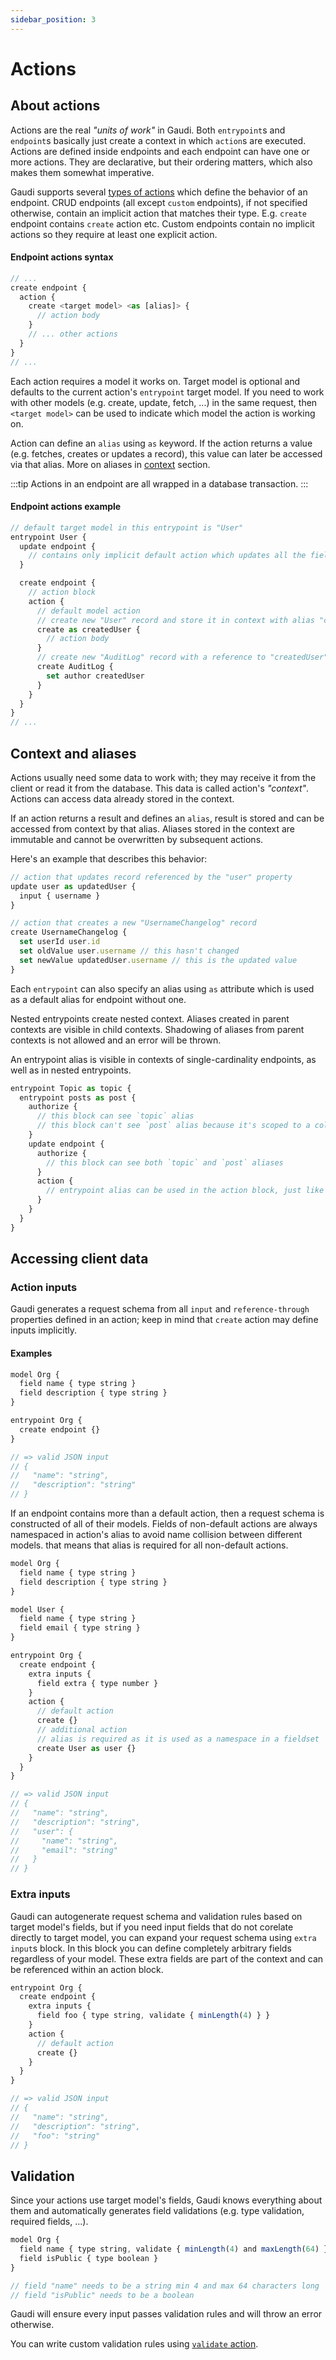 ```yaml
---
sidebar_position: 3
---
```


# Actions

## About actions

Actions are the real _"units of work"_ in Gaudi. Both `entrypoint`s and `endpoint`s basically just create a context in which `action`s are executed. Actions are defined inside endpoints and each endpoint can have one or more actions. They are declarative, but their ordering matters, which also makes them somewhat imperative.

Gaudi supports several [types of actions](../reference/actions) which define the behavior of an endpoint. CRUD endpoints (all except `custom` endpoints), if not specified otherwise, contain an implicit action that matches their type. E.g. `create` endpoint contains `create` action etc. Custom endpoints contain no implicit actions so they require at least one explicit action.

#### Endpoint actions syntax

```js
// ...
create endpoint {
  action {
    create <target model> <as [alias]> {
      // action body
    }
    // ... other actions
  }
}
// ...
```

Each action requires a model it works on. Target model is optional and defaults to the current action's `entrypoint` target model. If you need to work with other models (e.g. create, update, fetch, ...) in the same request, then `<target model>` can be used to indicate which model the action is working on.

Action can define an `alias` using `as` keyword. If the action returns a value (e.g. fetches, creates or updates a record), this value can later be accessed via that alias. More on aliases in [context](#context-and-aliases) section.

:::tip
Actions in an endpoint are all wrapped in a database transaction.
:::

#### Endpoint actions example

```js
// default target model in this entrypoint is "User"
entrypoint User {
  update endpoint {
    // contains only implicit default action which updates all the fields on default "User" model
  }

  create endpoint {
    // action block
    action {
      // default model action
      // create new "User" record and store it in context with alias "createUser"
      create as createdUser {
        // action body
      }
      // create new "AuditLog" record with a reference to "createdUser" record
      create AuditLog {
        set author createdUser
      }
    }
  }
}
// ...
```

## Context and aliases

Actions usually need some data to work with; they may receive it from the client or read it from the database. This data is called action's _"context"_. Actions can access data already stored in the context.

If an action returns a result and defines an `alias`, result is stored and can be accessed from context by that alias. Aliases stored in the context are immutable and cannot be overwritten by subsequent actions.

Here's an example that describes this behavior:

```js
// action that updates record referenced by the "user" property
update user as updatedUser {
  input { username }
}

// action that creates a new "UsernameChangelog" record
create UsernameChangelog {
  set userId user.id
  set oldValue user.username // this hasn't changed
  set newValue updatedUser.username // this is the updated value
}
```

Each `entrypoint` can also specify an alias using `as` attribute which is used as a default alias for endpoint without one.

Nested entrypoints create nested context. Aliases created in parent contexts are visible in child contexts. Shadowing of aliases from parent contexts is not allowed and an error will be thrown.

An entrypoint alias is visible in contexts of single-cardinality endpoints, as well as in nested entrypoints.

```javascript
entrypoint Topic as topic {
  entrypoint posts as post {
    authorize {
      // this block can see `topic` alias
      // this block can't see `post` alias because it's scoped to a collection of posts
    }
    update endpoint {
      authorize {
        // this block can see both `topic` and `post` aliases
      }
      action {
        // entrypoint alias can be used in the action block, just like any other context alias
      }
    }
  }
}
```

## Accessing client data

### Action inputs

Gaudi generates a request schema from all `input` and `reference-through` properties defined in an action; keep in mind that `create` action may define inputs implicitly.

#### Examples

```js
model Org {
  field name { type string }
  field description { type string }
}

entrypoint Org {
  create endpoint {}
}

// => valid JSON input
// {
//   "name": "string",
//   "description": "string"
// }
```

If an endpoint contains more than a default action, then a request schema is constructed of all of their models. Fields of non-default actions are always namespaced in action's alias to avoid name collision between different models. that means that alias is required for all non-default actions.

```js
model Org {
  field name { type string }
  field description { type string }
}

model User {
  field name { type string }
  field email { type string }
}

entrypoint Org {
  create endpoint {
    extra inputs {
      field extra { type number }
    }
    action {
      // default action
      create {}
      // additional action
      // alias is required as it is used as a namespace in a fieldset
      create User as user {}
    }
  }
}

// => valid JSON input
// {
//   "name": "string",
//   "description": "string",
//   "user": {
//     "name": "string",
//     "email": "string"
//   }
// }
```

### Extra inputs

Gaudi can autogenerate request schema and validation rules based on target model's fields, but if you need input fields that do not corelate directly to target model, you can expand your request schema using `extra input`s block. In this block you can define completely arbitrary fields regardless of your model. These extra fields are part of the context and can be referenced within an action block.

```js
entrypoint Org {
  create endpoint {
    extra inputs {
      field foo { type string, validate { minLength(4) } }
    }
    action {
      // default action
      create {}
    }
  }
}

// => valid JSON input
// {
//   "name": "string",
//   "description": "string",
//   "foo": "string"
// }
```

## Validation

Since your actions use target model's fields, Gaudi knows everything about them and automatically generates field validations (e.g. type validation, required fields, ...).

```javascript
model Org {
  field name { type string, validate { minLength(4) and maxLength(64) }}
  field isPublic { type boolean }
}

// field "name" needs to be a string min 4 and max 64 characters long
// field "isPublic" needs to be a boolean
```

Gaudi will ensure every input passes validation rules and will throw an error otherwise.

You can write custom validation rules using [`validate` action](../reference/actions.md#validate-action).
